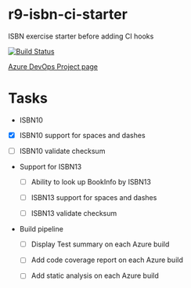 # r9-isbn-ci-starter
ISBN exercise starter before adding CI hooks

[![Build Status](https://dev.azure.com/paul0287/CSD-CI-exercise-java/_apis/build/status/paul-r9.CSD-CI-exercise-java?branchName=trunk)](https://dev.azure.com/paul0287/CSD-CI-exercise-java/_build/latest?definitionId=5&branchName=trunk)

[Azure DevOps Project page](https://dev.azure.com/paul0287/CSD-CI-exercise-java)

# Tasks
- ISBN10
 - [x] ISBN10 support for spaces and dashes
 - [ ] ISBN10 validate checksum


- Support for ISBN13
  - [ ] Ability to look up BookInfo by ISBN13
  - [ ] ISBN13 support for spaces and dashes
  - [ ] ISBN13 validate checksum


- Build pipeline
  - [ ] Display Test summary on each Azure build
  - [ ] Add code coverage report on each Azure build
  - [ ] Add static analysis on each Azure build
  